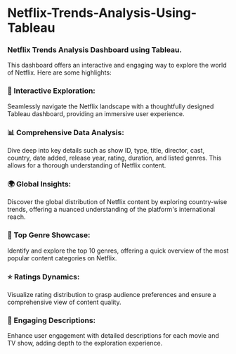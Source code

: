 # Netflix-Trends-Analysis-Using-Tableau

### Netflix Trends Analysis Dashboard using Tableau. 

This dashboard offers an interactive and engaging way to explore the world of Netflix. Here are some highlights:


### 🌟 Interactive Exploration: 

Seamlessly navigate the Netflix landscape with a thoughtfully designed Tableau dashboard, providing an immersive user experience.
### 📊 Comprehensive Data Analysis: 

Dive deep into key details such as show ID, type, title, director, cast, country, date added, release year, rating, duration, and listed genres. This allows for a thorough understanding of Netflix content.
### 🌍 Global Insights: 


Discover the global distribution of Netflix content by exploring country-wise trends, offering a nuanced understanding of the platform's international reach.
### 🎥 Top Genre Showcase: 

Identify and explore the top 10 genres, offering a quick overview of the most popular content categories on Netflix.
### ⭐ Ratings Dynamics:

Visualize rating distribution to grasp audience preferences and ensure a comprehensive view of content quality.
### 📝 Engaging Descriptions:

Enhance user engagement with detailed descriptions for each movie and TV show, adding depth to the exploration experience.
